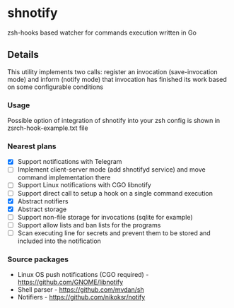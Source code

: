 # shnotify
zsh-hooks based watcher for commands execution written in Go

## Details
This utility implements two calls: register an invocation (save-invocation mode) and inform (notify mode) that invocation has finished its work based on some configurable conditions

### Usage
Possible option of integration of shnotify into your zsh config is shown in zsrch-hook-example.txt file

### Nearest plans
 - [x] Support notifications with Telegram 
 - [ ] Implement client-server mode (add shnotifyd service) and move command implementation there
 - [ ] Support Linux notifications with CGO libnotify
 - [ ] Support direct call to setup a hook on a single command execution
 - [x] Abstract notifiers
 - [x] Abstract storage
 - [ ] Support non-file storage for invocations (sqlite for example)
 - [ ] Support allow lists and ban lists for the programs
 - [ ] Scan executing line for secrets and prevent them to be stored and included into the notification

### Source packages
 - Linux OS push notifications (CGO required) - https://github.com/GNOME/libnotify
 - Shell parser - https://github.com/mvdan/sh
 - Notifiers - https://github.com/nikoksr/notify
